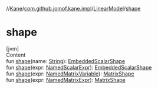//[Kane](../../index.md)/[com.github.jomof.kane.impl](../index.md)/[LinearModel](index.md)/[shape](shape.md)



# shape  
[jvm]  
Content  
fun [shape](shape.md)(name: [String](https://kotlinlang.org/api/latest/jvm/stdlib/kotlin/-string/index.html)): [EmbeddedScalarShape](../-embedded-scalar-shape/index.md)  
fun [shape](shape.md)(expr: [NamedScalarExpr](../-named-scalar-expr/index.md)): [EmbeddedScalarShape](../-embedded-scalar-shape/index.md)  
fun [shape](shape.md)(expr: [NamedMatrixVariable](../-named-matrix-variable/index.md)): [MatrixShape](../-matrix-shape/index.md)  
fun [shape](shape.md)(expr: [NamedMatrixExpr](../-named-matrix-expr/index.md)): [MatrixShape](../-matrix-shape/index.md)  




